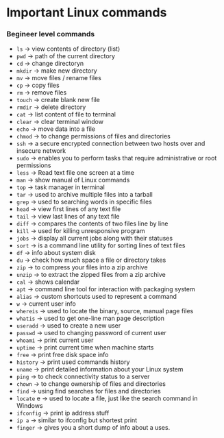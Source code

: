 # Important Linux commands

### Begineer level commands

- `ls`  -> view contents of directory (list)
- `pwd`  -> path of the current directory
- `cd` ->  change directoryn
- `mkdir`  -> make new directory 
- `mv`  -> move files / rename files
- `cp`  -> copy files 
- `rm`  -> remove files
- `touch`  -> create blank new file
- `rmdir`  -> delete directory
- `cat`  -> list content of file to terminal
- `clear`  -> clear terminal window
- `echo`  -> move data into a file
- `chmod`  -> to change permissions of files and directories
- `ssh`  -> a secure encrypted connection between two hosts over and insecure network
- `sudo`  -> enables you to perform tasks that require administrative or root permissions
- `less`  -> Read text file one screen at a time
- `man`  -> show manual of Linux commands
- `top` -> task manager in terminal
- `tar`  -> used to archive multiple files into a tarball
- `grep`  -> used to searching words in specific files
- `head`  -> view first lines of any text file
- `tail`  -> view last lines of any text file
- `diff`  -> compares the contents of two files line by line
- `kill`  -> used for killing unresponsive program
- `jobs` -> display all current jobs along with their statuses
- `sort`  -> is a command line utility for sorting lines of text files 
- `df`  -> info about system disk
- `du`  -> check how much space a file or directory takes
- `zip`  -> to compress your files into a zip archive 
- `unzip`  -> to extract the zipped files from a zip archive
- `cal`  -> shows calendar
- `apt`  -> command line tool for interaction with packaging system
- `alias`  -> custom shortcuts used to represent a command 
- `w`  -> current user info
- `whereis`  -> used to locate the binary, source, manual page files
- `whatis`  -> used to get one-line man page description
- `useradd`  -> used to create a new user 
- `passwd`  -> used to changing password of current user
- `whoami`  -> print current user
- `uptime`  -> print current time when machine starts 
- `free`  -> print free disk space info
- `history`  -> print used commands history
- `uname`  -> print detailed information about your Linux system
- `ping`  -> to check connectivity status to a server
- `chown`  -> to change ownership of files and directories
- `find`  -> using find searches for files and directories
- `locate` e -> used to locate a file, just like the search command in Windows
- `ifconfig`  -> print ip address stuff
- `ip a`  -> similar to ifconfig but shortest print
- `finger`  -> gives you a short dump of info about a uses.
